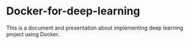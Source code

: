# Docker-for-deep-learning
This is a document and presentation about implementing deep learning project using Docker.
